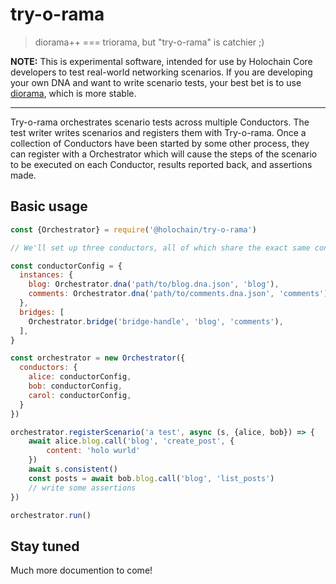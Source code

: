 # try-o-rama

> diorama++ === triorama, but "try-o-rama" is catchier ;)

**NOTE:** This is experimental software, intended for use by Holochain Core developers to test real-world networking scenarios. If you are developing your own DNA and want to write scenario tests, your best bet is to use [diorama](https://github.com/holochain/diorama), which is more stable.

- - -

Try-o-rama orchestrates scenario tests across multiple Conductors. The test writer writes scenarios and registers them with Try-o-rama. Once a collection of Conductors have been started by some other process, they can register with a Orchestrator which will cause the steps of the scenario to be executed on each Conductor, results reported back, and assertions made.

## Basic usage

```js
const {Orchestrator} = require('@holochain/try-o-rama')

// We'll set up three conductors, all of which share the exact same configuration:

const conductorConfig = {
  instances: {
    blog: Orchestrator.dna('path/to/blog.dna.json', 'blog'),
    comments: Orchestrator.dna('path/to/comments.dna.json', 'comments'),
  },
  bridges: [
    Orchestrator.bridge('bridge-handle', 'blog', 'comments'),
  ],
}

const orchestrator = new Orchestrator({
  conductors: {
    alice: conductorConfig,
    bob: conductorConfig,
    carol: conductorConfig,
  }
})

orchestrator.registerScenario('a test', async (s, {alice, bob}) => {
    await alice.blog.call('blog', 'create_post', {
        content: 'holo wurld'
    })
    await s.consistent()
    const posts = await bob.blog.call('blog', 'list_posts')
    // write some assertions
})

orchestrator.run()

```

## Stay tuned

Much more documention to come!
